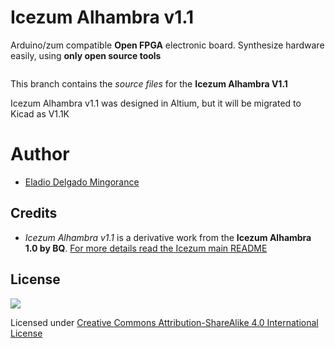 # Icezum Alhambra v1.1
Arduino/zum compatible **Open FPGA** electronic board.  Synthesize hardware easily, using **only open source tools**

![]()

This branch contains the *source files* for the **Icezum Alhambra V1.1**

Icezum Alhambra v1.1 was designed in Altium, but it will be migrated to Kicad as V1.1K

# Author
* [Eladio Delgado Mingorance](https://twitter.com/EladioDM)

## Credits
* *Icezum Alhambra v1.1* is a derivative work from the **Icezum Alhambra 1.0 by BQ**. [For more details read the Icezum main README](https://github.com/FPGAwars/icezum)

## License

![](https://github.com/FPGAwars/icezum/raw/master/wiki/attribution-share-alike-creative-commons-license.png)

Licensed under [Creative Commons Attribution-ShareAlike 4.0 International License](http://creativecommons.org/licenses/by-sa/4.0/)
